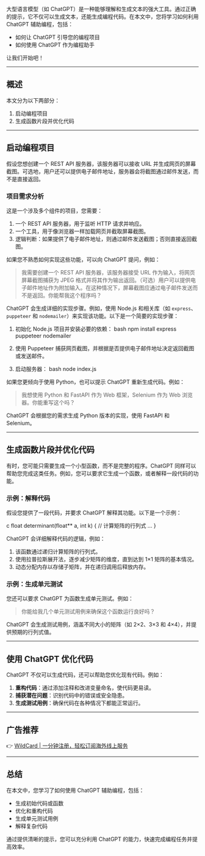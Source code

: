 大型语言模型（如 ChatGPT）是一种能够理解和生成文本的强大工具。通过正确的提示，它不仅可以生成文本，还能生成编程代码。在本文中，您将学习如何利用 ChatGPT 辅助编程，包括：

- 如何让 ChatGPT 引导您的编程项目
- 如何使用 ChatGPT 作为编程助手

让我们开始吧！

---

## 概述

本文分为以下两部分：

1. 启动编程项目
2. 生成函数片段并优化代码

---

## 启动编程项目

假设您想创建一个 REST API 服务器，该服务器可以接收 URL 并生成网页的屏幕截图。可选地，用户还可以提供电子邮件地址，服务器会将截图通过邮件发送，而不是直接返回。

### 项目需求分析

这是一个涉及多个组件的项目，您需要：

1. 一个 REST API 服务器，用于监听 HTTP 请求并响应。
2. 一个工具，用于像浏览器一样加载网页并截取屏幕截图。
3. 逻辑判断：如果提供了电子邮件地址，则通过邮件发送截图；否则直接返回截图。

如果您不熟悉如何实现这些功能，可以向 ChatGPT 提问，例如：

> 我需要创建一个 REST API 服务器，该服务器接受 URL 作为输入，将网页屏幕截图捕获为 JPEG 格式并将其作为输出返回。（可选）用户可以提供电子邮件地址作为附加输入。在这种情况下，屏幕截图应通过电子邮件发送而不是返回。你能帮我这个程序吗？

ChatGPT 会生成详细的实现步骤。例如，使用 Node.js 和相关库（如 `express`、`puppeteer` 和 `nodemailer`）来实现该功能。以下是一个简要的实现步骤：

1. 初始化 Node.js 项目并安装必要的依赖：
   bash
   npm install express puppeteer nodemailer
   

2. 使用 Puppeteer 捕获网页截图，并根据是否提供电子邮件地址决定返回截图或发送邮件。

3. 启动服务器：
   bash
   node index.js
   

如果您更倾向于使用 Python，也可以提示 ChatGPT 重新生成代码。例如：

> 我想使用 Python 和 FastAPI 作为 Web 框架，Selenium 作为 Web 浏览器。你能重写这个吗？

ChatGPT 会根据您的需求生成 Python 版本的实现，使用 FastAPI 和 Selenium。

---

## 生成函数片段并优化代码

有时，您可能只需要生成一个小型函数，而不是完整的程序。ChatGPT 同样可以帮助您完成这类任务。例如，您可以要求它生成一个函数，或者解释一段代码的功能。

### 示例：解释代码

假设您提供了一段代码，并要求 ChatGPT 解释其功能。以下是一个示例：

c
float determinant(float** a, int k) {
    // 计算矩阵的行列式
    ...
}


ChatGPT 会详细解释代码的逻辑，例如：

1. 该函数通过递归计算矩阵的行列式。
2. 使用拉普拉斯展开法，逐步减少矩阵的维度，直到达到 1×1 矩阵的基本情况。
3. 动态分配内存以存储子矩阵，并在递归调用后释放内存。

### 示例：生成单元测试

您还可以要求 ChatGPT 为函数生成单元测试。例如：

> 你能给我几个单元测试用例来确保这个函数运行良好吗？

ChatGPT 会生成测试用例，涵盖不同大小的矩阵（如 2×2、3×3 和 4×4），并提供预期的行列式值。

---

## 使用 ChatGPT 优化代码

ChatGPT 不仅可以生成代码，还可以帮助您优化现有代码。例如：

1. **重构代码**：通过添加注释和改进变量命名，使代码更易读。
2. **捕获潜在问题**：识别代码中的错误或安全隐患。
3. **生成测试用例**：确保代码在各种情况下都能正常运行。

---

## 广告推荐

👉 [WildCard | 一分钟注册，轻松订阅海外线上服务](https://bit.ly/bewildcard)

---

## 总结

在本文中，您学习了如何使用 ChatGPT 辅助编程，包括：

- 生成初始代码或函数
- 优化和重构代码
- 生成单元测试用例
- 解释复杂代码

通过提供清晰的提示，您可以充分利用 ChatGPT 的能力，快速完成编程任务并提高效率。